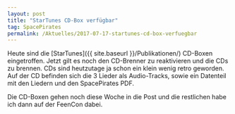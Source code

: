 ```yaml
---
layout: post
title: "StarTunes CD-Box verfügbar"
tag: SpacePirates
permalink: /Aktuelles/2017-07-17-startunes-cd-box-verfuegbar
---
```




Heute sind die [StarTunes]({{ site.baseurl }}/Publikationen/) CD-Boxen eingetroffen. Jetzt gilt es noch den CD-Brenner zu reaktivieren und die CDs zu brennen. CDs sind heutzutage ja schon ein klein wenig retro geworden. Auf der CD befinden sich die 3 Lieder als Audio-Tracks, sowie ein Datenteil mit den Liedern und den SpacePirates PDF.

Die CD-Boxen gehen noch diese Woche in die Post und die restlichen habe ich dann auf der FeenCon dabei.


